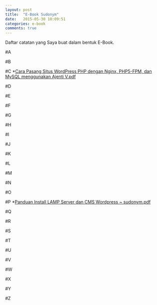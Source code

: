 ```yaml
---
layout: post
title:  "E-Book Sudonym"
date:   2015-05-30 10:09:51
categories: e-book
comments: true
---
```

Daftar catatan yang Saya buat dalam bentuk E-Book.

#A
	

#B
	

#C
*[Cara Pasang Situs WordPress PHP dengan Nginx, PHP5-FPM, dan MySQL menggunakan Ajenti V.pdf](https://copy.com/KRycySK3uaoYvHjU)

#D
	

#E
	

#F
	

#G
	

#H
	

#I
	

#J
	

#K
	

#L
	

#M
	

#N
	

#O
	

#P
*[Panduan Install LAMP Server dan CMS Wordpress ~ sudonym.pdf](https://copy.com/PZhUcQZPvyWDCGaE)

#Q
	

#R
	

#S
	

#T
	

#U
	

#V
	

#W
	

#X
	

#Y
	

#Z
	
